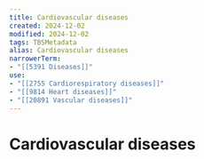 ```yaml
---
title: Cardiovascular diseases
created: 2024-12-02
modified: 2024-12-02
tags: TBSMetadata
alias: Cardiovascular diseases
narrowerTerm:
- "[[5391 Diseases]]"
use:
- "[[2755 Cardiorespiratory diseases]]"
- "[[9814 Heart diseases]]"
- "[[20891 Vascular diseases]]"
---
```

# Cardiovascular diseases
